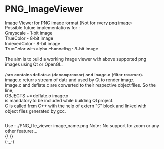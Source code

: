 # PNG_ImageViewer
Image Viewer for PNG image format (Not for every png image)<br>
Possible future implementations for : <br>
Grayscale - 1-bit image<br>
TrueColor - 8-bit image<br>
IndexedColor - 8-bit image<br>
TrueColor with alpha channeling : 8-bit image<br>
<br>
The aim is to build a working image viewer with above supported png images using Qt or OpenGL.
<br>
<br>
/src contains deflate.c (decompressor) and image.c (filter reverser).
<br>
image.c returns stream of data and used by Qt to render image.<br>
image.c and deflate.c are converted to their respective object files. So the line, <br>
OBJECTS += deflate.o image.o <br>
is mandatory to be included while building Qt project.<br>
C is called from C++ with the help of extern "C" block and linked with object files generated by gcc. <br>

<br>
Use : ./PNG_file_viewer image_name.png
Note : No support for zoom or any other features... <br>{\  /}
<br>                                                 (-_-)
<br>

